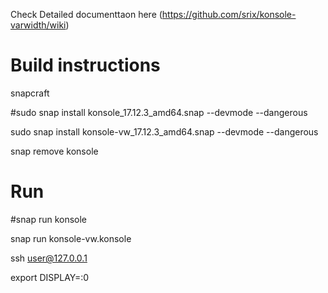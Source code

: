 Check Detailed documenttaon here (https://github.com/srix/konsole-varwidth/wiki)

# Build instructions
snapcraft

#sudo snap install konsole_17.12.3_amd64.snap --devmode --dangerous

sudo snap install konsole-vw_17.12.3_amd64.snap --devmode --dangerous

snap remove konsole

# Run
#snap run konsole

snap run konsole-vw.konsole

ssh user@127.0.0.1

export DISPLAY=:0
